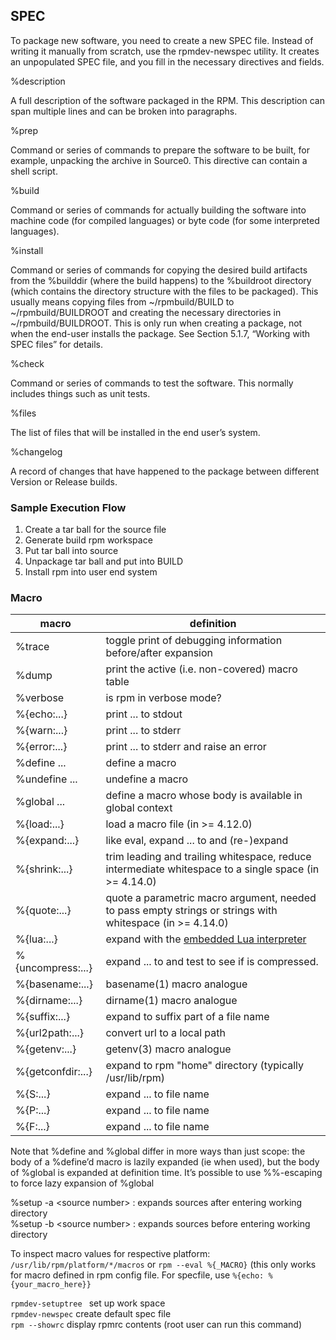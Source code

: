 
## SPEC ##

To package new software, you need to create a new SPEC file. Instead of writing it manually from scratch, use the rpmdev-newspec utility. It creates an unpopulated SPEC file, and you fill in the necessary directives and fields.

%description

A full description of the software packaged in the RPM. This description can span multiple lines and can be broken into paragraphs.

%prep

Command or series of commands to prepare the software to be built, for example, unpacking the archive in Source0. This directive can contain a shell script.

%build

Command or series of commands for actually building the software into machine code (for compiled languages) or byte code (for some interpreted languages).

%install

Command or series of commands for copying the desired build artifacts from the %builddir (where the build happens) to the %buildroot directory (which contains the directory structure with the files to be packaged). This usually means copying files from ~/rpmbuild/BUILD to ~/rpmbuild/BUILDROOT and creating the necessary directories in ~/rpmbuild/BUILDROOT. This is only run when creating a package, not when the end-user installs the package. See Section 5.1.7, “Working with SPEC files” for details.

%check

Command or series of commands to test the software. This normally includes things such as unit tests.

%files

The list of files that will be installed in the end user’s system.

%changelog

A record of changes that have happened to the package between different Version or Release builds.
  

### Sample Execution Flow ### 
1. Create a tar ball for the source file 
2. Generate build rpm workspace 
3. Put tar ball into source 
4. Unpackage tar ball and put into BUILD 
5. Install rpm into user end system 


### Macro ###
   | macro | definition| 
   |-----------|-------------------------|
  |%trace |             toggle print of debugging information before/after expansion|
  |%dump   |           print the active (i.e. non-covered) macro table|
  |%verbose |           is rpm in verbose mode?|
  |%{echo:...}    |     print ... to stdout|
  |%{warn:...}     |    print ... to stderr|
 | %{error:...}    |    print ... to stderr and raise an error|
  |%define ...       |  define a macro|
  |%undefine ...     |  undefine a macro|
  |%global ...        | define a macro whose body is available in global context|
  |%{load:...}       |  load a macro file (in >= 4.12.0)|
  |%{expand:...}     | like eval, expand ... to <body> and (re-)expand <body>|
  |%{shrink:...}     |  trim leading and trailing whitespace, reduce intermediate whitespace to a single space (in >= 4.14.0)|
  |%{quote:...}      |  quote a parametric macro argument, needed to pass empty strings or strings with whitespace (in >= 4.14.0)|
  |%{lua:...}          |expand with the [embedded Lua interpreter](lua.html)|
  |%{uncompress:...}  | expand ... to <file> and test to see if <file> is compressed. | 
 | %{basename:...}    | basename(1) macro analogue|
  |%{dirname:...}      |dirname(1) macro analogue|
  |%{suffix:...}      | expand to suffix part of a file name|
  |%{url2path:...}     |convert url to a local path|
  |%{getenv:...}       |getenv(3) macro analogue|
  |%{getconfdir:...}   |expand to rpm "home" directory (typically /usr/lib/rpm)|
  |%{S:...}            |expand ... to <source> file name|
  |%{P:...}          |  expand ... to <patch> file name|
  |%{F:...}           | expand ... to <file> file name|


Note that %define and %global differ in more ways than just scope: the body of a %define’d macro is lazily expanded (ie when used), but the body of %global is expanded at definition time. It’s possible to use %%-escaping to force lazy expansion of %global

%setup -a \<source number> : expands sources after entering working directory   
%setup -b \<source number> : expands sources before entering working directory   

To inspect macro values for respective platform: ``` /usr/lib/rpm/platform/*/macros ```  or ``` rpm --eval %{_MACRO} ``` (this only works for macro defined in rpm config file. For specfile, use ``` %{echo: %{your_macro_here}} ```   
 
 
```rpmdev-setuptree ``` set up work space    
```rpmdev-newspec``` create default spec file     
```rpm --showrc``` display rpmrc contents     (root user can run this command)
